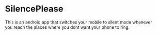 # SilencePlease
This is an android app that switches your mobile to silent mode whenever you reach the places where you dont want your phone to ring.
